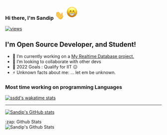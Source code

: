 ### Hi there, I'm Sandip <img src="https://raw.githubusercontent.com/vamsee9/vamsee9/master/wave.gif" width="30px"><img src="https://raw.githubusercontent.com/vamsee9/vamsee9/master/smile.gif" width="50px">

<!-- https://github.com/antonkomarev/github-profile-views-counter -->
  <a href="https://github.com/ssddOnTop"><img alt="views" title="Github views" src="https://komarev.com/ghpvc/?username=ssddOnTop&style=flat&color=blueviolet"/></a>
<!-- [![Website](https://img.shields.io/website?label=vamsee.me&style=for-the-badge&url=https%3A%2F%2Fvamsee.me&style=flat)](https://vamsee.me) -->

## I'm Open Source Developer, and Student!

- 🔭 I’m currently working on a [My Realtime Database project.](https://github.com/ssddcodes)
- 👯 I’m looking to collaborate with other devs
- 🥅 2022 Goals : Qualify for IIT 😐
- ⚡ Unknown facts about me: ... let em be unknown.

### Most time working on programming Languages

[![ssdd's wakatime stats](https://github-readme-stats.vercel.app/api/wakatime?username=ssddOnTop&layout=compact)](https://github.com/ssddOnTop/github-readme-stats)

---
[![Sandip's GitHub stats](https://github-readme-stats.vercel.app/api?username=ssddOnTop)](https://github.com/ssddOnTop/github-readme-stats)


  <summary>:zap: Github Stats</summary>

  <img align="left" alt="Sandip's Github Stats" src="https://github-readme-stats.vercel.app/api?username=ssddOnTop&show_icons=true&hide_border=true&count_private=true)" />



[website]: https://ssdd.dev
[telegram]: https://t.me/ssdddev